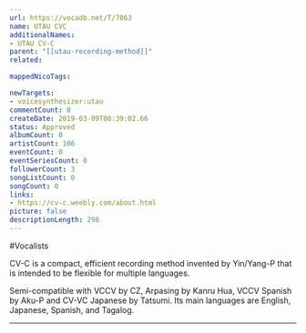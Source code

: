 ```yaml
---
url: https://vocadb.net/T/7063
name: UTAU CVC
additionalNames: 
- UTAU CV-C
parent: "[[utau-recording-method]]"
related:

mappedNicoTags:

newTargets:
- voicesynthesizer:utau
commentCount: 0
createDate: 2019-03-09T08:39:02.66
status: Approved
albumCount: 0
artistCount: 106
eventCount: 0
eventSeriesCount: 0
followerCount: 3
songListCount: 0
songCount: 0
links: 
- https://cv-c.weebly.com/about.html
picture: false
descriptionLength: 298
---
```


#Vocalists

CV-C is a compact, efficient recording method invented by Yin/Yang-P that is intended to be flexible for multiple languages.

Semi-compatible with VCCV by CZ, Arpasing by Kanru Hua, VCCV Spanish by Aku-P and CV-VC Japanese by Tatsumi. Its main languages are English, Japanese, Spanish, and Tagalog.

---

